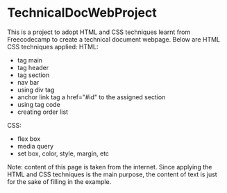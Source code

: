 # TechnicalDocWebProject
This is a project to adopt HTML and CSS techniques learnt from Freecodecamp to create a technical document webpage. Below are HTML CSS techniques applied:
HTML:
-  tag main
- tag header
- tag section
- nav bar
- using div tag
- anchor link tag a href="#id" to the assigned section
- using tag code
- creating order list


CSS:
- flex box
- media query
- set box, color, style, margin, etc

Note: content of this page is taken from the internet. Since applying the HTML and CSS techniques is the main purpose, the content of text is just for the sake of filling in the example.
